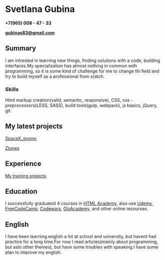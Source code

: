 # Svetlana Gubina

**+7(965) 008 - 47 - 33**

**gubinas83@gmail.com**

## Summary

I am intrested in learning new things, finding solutions with a code, building interfaces.My specialization has almost nothing in common with programming, so it is some kind of challenge for me to change thi field and try to build myself as a professional from sratch.

### Skills

Html markup creation(valid, semantic, responsive), CSS, css - preprocessors(LESS, SASS), build tools(gulp, webpack), js basics, jQuery, git

## My latest projects

[SpaceX_promo](https://svetlana-gubina.github.io/spaceXpromo/)

[Ztunes](https://svetlana-gubina.github.io/ZTunes/)

## Experience

[My training projects](https://github.com/Svetlana-Gubina)

## Education

I successfully graduated 4 courses in [HTML Academy](https://htmlacademy.ru/study), also use [Udemy](https://www.udemy.com/), [FreeCodeCamp](https://www.freecodecamp.org/), [Codewars](https://www.codewars.com/), [GloAcademy](https://glo.academy/), and other online resourses.

## English

I have been learning english a lot at school and university, but havent had practice for a long time.For now I read articles(mainly about programming, but aslo other themes), but have some troubles with speaking.I have some plan to improve my english.

